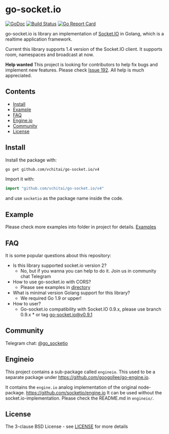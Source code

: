 # go-socket.io

[![GoDoc](http://godoc.org/github.com/vchitai/go-socket.io/v4?status.svg)](http://godoc.org/github.com/vchitai/go-socket.io/v4)
[![Build Status](https://github.com/vchitai/go-socket.io/v4/workflows/Unit%20tests/badge.svg)](https://github.com/vchitai/go-socket.io/v4/actions/workflows/unittest.yaml)
[![Go Report Card](https://goreportcard.com/badge/github.com/vchitai/go-socket.io/v4)](https://goreportcard.com/report/github.com/vchitai/go-socket.io/v4)

go-socket.io is library an implementation of [Socket.IO](http://socket.io) in Golang, which is a realtime application
framework.

Current this library supports 1.4 version of the Socket.IO client. It supports room, namespaces and broadcast at now.

**Help wanted** This project is looking for contributors to help fix bugs and implement new features. Please
check [Issue 192](https://github.com/vchitai/go-socket.io/v4/issues/192). All help is much appreciated.

## Contents

- [Install](#install)
- [Example](#example)
- [FAQ](#faq)
- [Engine.io](#engineio)
- [Community](#community)
- [License](#license)

## Install

Install the package with:

```bash
go get github.com/vchitai/go-socket.io/v4
```

Import it with:

```go
import "github.com/vchitai/go-socket.io/v4"
```

and use `socketio` as the package name inside the code.

## Example

Please check more examples into folder in project for
details. [Examples](https://github.com/vchitai/go-socket.io/v4/tree/master/_examples)

## FAQ

It is some popular questions about this repository:

- Is this library supported socket.io version 2?
    - No, but if you wanna you can help to do it. Join us in community chat Telegram
- How to use go-socket.io with CORS?
    - Please see examples in [directory](https://github.com/vchitai/go-socket.io/v4/tree/master/_examples)
- What is minimal version Golang support for this library?
    - We required Go 1.9 or upper!
- How to user?
    - Go-socket.io compatibility with Socket.IO 0.9.x, please use branch 0.9.x * or tag go-socket.io@v0.9.1

## Community

Telegram chat: [@go_socketio](https://t.me/go_socketio)

## Engineio

This project contains a sub-package called `engineio`. This used to be a separate package
under https://github.com/googollee/go-engine.io.

It contains the `engine.io` analog implementation of the original node-package. https://github.com/socketio/engine.io It
can be used without the socket.io-implementation. Please check the README.md in `engineio/`.

## License

The 3-clause BSD License - see [LICENSE](https://opensource.org/licenses/BSD-3-Clause) for more details
